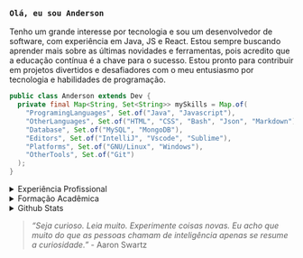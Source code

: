 ### `Olá, eu sou Anderson`

Tenho um grande interesse por tecnologia e sou um desenvolvedor de software, com experiência em Java, JS e React. Estou sempre buscando aprender mais sobre as últimas novidades e ferramentas, pois acredito que a educação contínua é a chave para o sucesso.
Estou pronto para contribuir em projetos divertidos e desafiadores com o meu entusiasmo por tecnologia e habilidades de programação.

```java
public class Anderson extends Dev {
  private final Map<String, Set<String>> mySkills = Map.of(
    "ProgramingLanguages", Set.of("Java", "Javascript"),
    "OtherLanguages", Set.of("HTML", "CSS", "Bash", "Json", "Markdown"),
    "Database", Set.of("MySQL", "MongoDB"),
    "Editors", Set.of("IntelliJ", "Vscode", "Sublime"),
    "Platforms", Set.of("GNU/Linux", "Windows"),
    "OtherTools", Set.of("Git")
  );
}

```

<details>
<summary>Experiência Profissional</summary>
  
```mermaid
gantt
dateFormat  YYYY-MM-DD
title Experiência Profissional

section Carreira
Trybe                 :active,, 2021-08-01,2022-09-01
Mercado Livre         :active,, 2022-09-01,2023-05-30
```

</details>

<details>
<summary>Formação Acadêmica</summary>

<p> 🎓 Análise e Desenvolvimento de Sistemas - Unijorge (2018 - 2021)</p>
<p> 🎓 Engenharia de Software - Anhanguera (em andamento)</p>

</details>

<details>
<summary>Github Stats</summary>

<p><img align="left" src="https://github-readme-stats.vercel.app/api/top-langs?username=andersonmalves&show_icons=true&locale=en&layout=compact" alt="andersonmalves" /></p>
<p>&nbsp;<img align="center" src="https://github-readme-stats.vercel.app/api?username=andersonmalves&show_icons=true&locale=en" alt="andersonmalves" /></p>

</details>


> <i>“Seja curioso. Leia muito. Experimente coisas novas. Eu acho que muito do que as pessoas chamam de inteligência apenas se resume a curiosidade.”</i> - Aaron Swartz 
